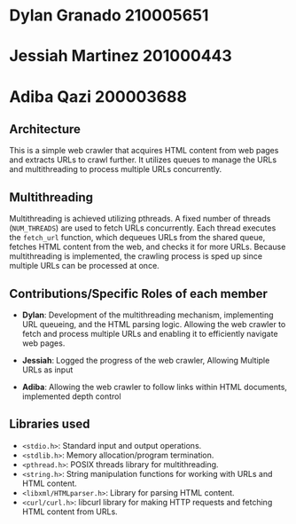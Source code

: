# Dylan Granado 210005651
# Jessiah Martinez 201000443
# Adiba Qazi 200003688

## Architecture
This is a simple web crawler that acquires HTML content from web pages and extracts URLs to crawl further. 
It utilizes queues to manage the URLs and multithreading to process multiple URLs concurrently.

## Multithreading
Multithreading is achieved utilizing pthreads. A fixed number of threads (`NUM_THREADS`) are used to fetch URLs concurrently.
Each thread executes the `fetch_url` function, which dequeues URLs from the shared queue, fetches HTML content from the web, and checks it for more URLs.
Because multithreading is implemented, the crawling process is sped up since multiple URLs can be processed at once.

## Contributions/Specific Roles of each member

- **Dylan**: Development of the multithreading mechanism, implementing URL queueing, and the HTML parsing logic. Allowing the web crawler to fetch and process multiple URLs and enabling it to efficiently navigate web pages.

- **Jessiah**: Logged the progress of the web crawler, Allowing Multiple URLs as input

- **Adiba**: Allowing the web crawler to follow links within HTML documents, implemented depth control

## Libraries used
- `<stdio.h>`: Standard input and output operations.
- `<stdlib.h>`: Memory allocation/program termination.
- `<pthread.h>`: POSIX threads library for multithreading.
- `<string.h>`: String manipulation functions for working with URLs and HTML content.
- `<libxml/HTMLparser.h>`: Library for parsing HTML content.
- `<curl/curl.h>`: libcurl library for making HTTP requests and fetching HTML content from URLs.
